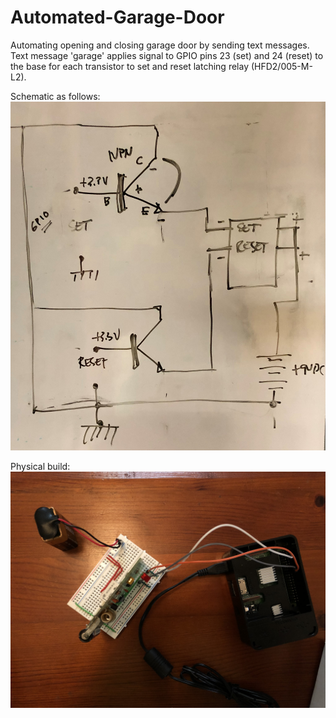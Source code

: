 # Automated-Garage-Door
Automating opening and closing garage door by sending text messages.
Text message 'garage' applies signal to GPIO pins 23 (set) and 24 (reset) to the base for each transistor to set and reset latching relay (HFD2/005-M-L2).

Schematic as follows:
![Image of schematic](https://github.com/DKT19/Automated-Garage-Door/blob/master/images/IMG_4697.JPG)

Physical build:
![Image of build](https://github.com/DKT19/Automated-Garage-Door/blob/master/images/IMG_4701.JPG)
